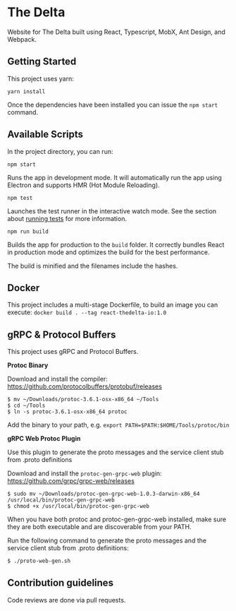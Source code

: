 # The Delta

Website for The Delta built using React, Typescript, MobX, Ant Design, and Webpack.

## Getting Started

This project uses yarn:

```
yarn install
```

Once the dependencies have been installed you can issue the `npm start` command.

## Available Scripts

In the project directory, you can run:

`npm start`

Runs the app in development mode.
It will automatically run the app using Electron and supports HMR (Hot Module Reloading).

`npm test`

Launches the test runner in the interactive watch mode.
See the section about [running tests](https://facebook.github.io/create-react-app/docs/running-tests) for more information.

`npm run build`

Builds the app for production to the `build` folder.
It correctly bundles React in production mode and optimizes the build for the best performance.

The build is minified and the filenames include the hashes.

## Docker

This project includes a multi-stage Dockerfile, to build an image you can execute: `docker build . --tag react-thedelta-io:1.0`

## gRPC & Protocol Buffers

This project uses gRPC and Protocol Buffers.

**Protoc Binary**

Download and install the compiler: https://github.com/protocolbuffers/protobuf/releases

```
$ mv ~/Downloads/protoc-3.6.1-osx-x86_64 ~/Tools
$ cd ~/Tools
$ ln -s protoc-3.6.1-osx-x86_64 protoc
```

Add the binary to your path, e.g. `export PATH=$PATH:$HOME/Tools/protoc/bin`

**gRPC Web Protoc Plugin**

Use this plugin to generate the proto messages and the service client stub from .proto definitions

Download and install the `protoc-gen-grpc-web` plugin: https://github.com/grpc/grpc-web/releases

```
$ sudo mv ~/Downloads/protoc-gen-grpc-web-1.0.3-darwin-x86_64 /usr/local/bin/protoc-gen-grpc-web
$ chmod +x /usr/local/bin/protoc-gen-grpc-web
```

When you have both protoc and protoc-gen-grpc-web installed, make sure they are both executable and are discoverable from your PATH.

Run the following command to generate the proto messages and the service client stub from .proto definitions:

```bash
$ ./proto-web-gen.sh
```

## Contribution guidelines

Code reviews are done via pull requests.
